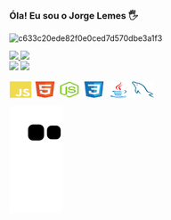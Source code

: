 ### Óla! Eu sou o Jorge Lemes 🖐️

![c633c20ede82f0e0ced7d570dbe3a1f3](https://user-images.githubusercontent.com/70382532/138322189-2db8df52-9dcb-40a0-88a8-c365466bd33d.gif)


<div>
  <a href="https://github.com/jorgelemes">
  <img height="140em" src="https://github-readme-stats.vercel.app/api?username=jorgelemes&show_icons=true&theme=highcontrast&include_all_commits=true&count_private=true"/>
  <img height="140em" src="https://github-readme-stats.vercel.app/api/top-langs/?username=jorgelemes&layout=compact&langs_count=16&theme=highcontrast"/>
</div>

<div>
 <a href="https://www.linkedin.com/in/jorge-alberto-carcamo-lemes-santos-06a742178/" target="_blank"><img src="https://img.shields.io/badge/-LinkedIn-%230077B5?style=for-the-badge&logo=linkedin&logoColor=white" target="_blank"></a>
  <a href="https://instagram.com/3l3m3nt_85" target="_blank"><img src="https://img.shields.io/badge/-Instagram-%23E4405F?style=for-the-badge&logo=instagram&logoColor=white" target="_blank"></a>
</div>

<div style="display: inline_block"><br>
  <img align="center" alt="jorge-Js" height="30" width="40" src="https://raw.githubusercontent.com/devicons/devicon/master/icons/javascript/javascript-plain.svg">
  <img align="center" alt="jorge-HTML" height="30" width="40" src="https://raw.githubusercontent.com/devicons/devicon/master/icons/html5/html5-original.svg">
  <img align="center" alt="Rafa-NODEJS" height="30" width="40" src="https://raw.githubusercontent.com/devicons/devicon/master/icons/nodejs/nodejs-original.svg">
  <img align="center" alt="jorge-CSS" height="30" width="40" src="https://raw.githubusercontent.com/devicons/devicon/master/icons/css3/css3-original.svg">
 <img align="center" alt="Rafa-JAVA" height="30" width="40" src="https://raw.githubusercontent.com/devicons/devicon/master/icons/java/java-original.svg">
 <img align="center" alt="Rafa-MYSQL" height="30" width="40" src="https://raw.githubusercontent.com/devicons/devicon/master/icons/mysql/mysql-original.svg">
</div>
  
  
  ![Snake animation](https://github.com/rafaballerini/rafaballerini/blob/output/github-contribution-grid-snake.svg)
 
  
